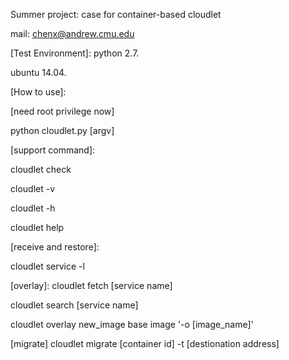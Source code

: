 Summer project: case for container-based cloudlet

mail: chenx@andrew.cmu.edu


[Test Environment]:
python 2.7.

ubuntu 14.04.


[How to use]:

[need root privilege now]

python cloudlet.py [argv]

[support command]:

cloudlet check

cloudlet -v

cloudlet -h

cloudlet help


[receive and restore]:

cloudlet service -l


[overlay]:
cloudlet fetch [service name]

cloudlet search [service name]

cloudlet overlay  new_image  base image '-o [image_name]'


[migrate]
cloudlet migrate [container id] -t [destionation address]



